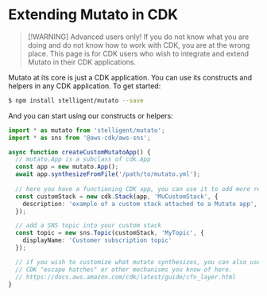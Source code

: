 # Extending Mutato in CDK

> [!WARNING] Advanced users only! If you do not know what you are doing and do
> not know how to work with CDK, you are at the wrong place. This page is for
> CDK users who wish to integrate and extend Mutato in their  CDK applications.

Mutato at its core is just a CDK application. You can use its constructs and
helpers in any CDK application. To get started:

```bash
$ npm install stelligent/mutato --save
```

And you can start using our constructs or helpers:

```TypeScript
import * as mutato from 'stelligent/mutato';
import * as sns from '@aws-cdk/aws-sns';

async function createCustomMutatoApp() {
  // mutato.App is a subclass of cdk.App
  const app = new mutato.App();
  await app.synthesizeFromFile('/path/to/mutato.yml');
  
  // here you have a functioning CDK app, you can use it to add more resources
  const customStack = new cdk.Stack(app, 'MuCustomStack', {
    description: 'example of a custom stack attached to a Mutato app',
  });

  // add a SNS topic into your custom stack
  const topic = new sns.Topic(customStack, 'MyTopic', {
    displayName: 'Customer subscription topic'
  });

  // if you wish to customize what mutato synthesizes, you can also use all the
  // CDK "escape hatches" or other mechanisms you know of here.
  // https://docs.aws.amazon.com/cdk/latest/guide/cfn_layer.html
}
```
